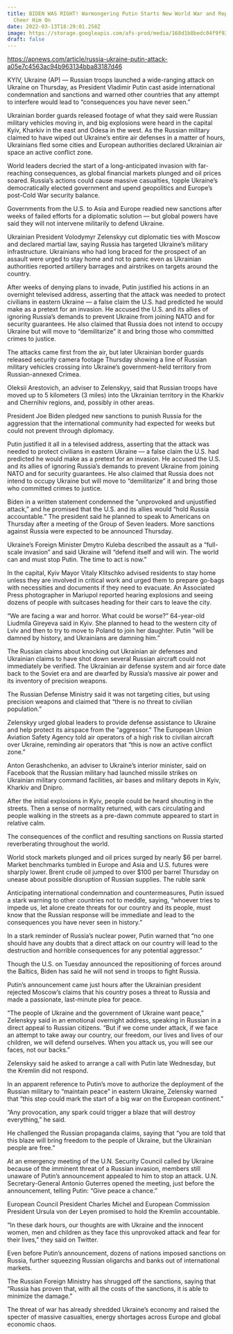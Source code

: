 ```yaml
---
title: BIDEN WAS RIGHT! Warmongering Putin Starts New World War and Republicans
  Cheer Him On
date: 2022-03-13T18:29:01.258Z
image: https://storage.googleapis.com/afs-prod/media/168d1b8bedc04f9f9255268421ce8de0/1000.jpeg
draft: false
---
```

<https://apnews.com/article/russia-ukraine-putin-attack-a05e7c4563ac94b963134bba83187d46>

<!--StartFragment-->

KYIV, Ukraine (AP) — Russian troops launched a wide-ranging attack on Ukraine on Thursday, as President Vladimir Putin cast aside international condemnation and sanctions and warned other countries that any attempt to interfere would lead to “consequences you have never seen.”

Ukrainian border guards released footage of what they said were Russian military vehicles moving in, and big explosions were heard in the capital Kyiv, Kharkiv in the east and Odesa in the west. As the Russian military claimed to have wiped out Ukraine’s entire air defenses in a matter of hours, Ukrainians fled some cities and European authorities declared Ukrainian air space an active conflict zone.

World leaders decried the start of a long-anticipated invasion with far-reaching consequences, as global financial markets plunged and oil prices soared. Russia’s actions could cause massive casualties, topple Ukraine’s democratically elected government and upend geopolitics and Europe’s post-Cold War security balance.

Governments from the U.S. to Asia and Europe readied new sanctions after weeks of failed efforts for a diplomatic solution — but global powers have said they will not intervene militarily to defend Ukraine.

Ukrainian President Volodymyr Zelenskyy cut diplomatic ties with Moscow and declared martial law, saying Russia has targeted Ukraine’s military infrastructure. Ukrainians who had long braced for the prospect of an assault were urged to stay home and not to panic even as Ukrainian authorities reported artillery barrages and airstrikes on targets around the country.

After weeks of denying plans to invade, Putin justified his actions in an overnight televised address, asserting that the attack was needed to protect civilians in eastern Ukraine — a false claim the U.S. had predicted he would make as a pretext for an invasion. He accused the U.S. and its allies of ignoring Russia’s demands to prevent Ukraine from joining NATO and for security guarantees. He also claimed that Russia does not intend to occupy Ukraine but will move to “demilitarize” it and bring those who committed crimes to justice.

The attacks came first from the air, but later Ukrainian border guards released security camera footage Thursday showing a line of Russian military vehicles crossing into Ukraine’s government-held territory from Russian-annexed Crimea.

Oleksii Arestovich, an adviser to Zelenskyy, said that Russian troops have moved up to 5 kilometers (3 miles) into the Ukrainian territory in the Kharkiv and Chernihiv regions, and, possibly in other areas.

President Joe Biden pledged new sanctions to punish Russia for the aggression that the international community had expected for weeks but could not prevent through diplomacy.

Putin justified it all in a televised address, asserting that the attack was needed to protect civilians in eastern Ukraine — a false claim the U.S. had predicted he would make as a pretext for an invasion. He accused the U.S. and its allies of ignoring Russia’s demands to prevent Ukraine from joining NATO and for security guarantees. He also claimed that Russia does not intend to occupy Ukraine but will move to “demilitarize” it and bring those who committed crimes to justice.

Biden in a written statement condemned the “unprovoked and unjustified attack,” and he promised that the U.S. and its allies would “hold Russia accountable.” The president said he planned to speak to Americans on Thursday after a meeting of the Group of Seven leaders. More sanctions against Russia were expected to be announced Thursday.

Ukraine’s Foreign Minister Dmytro Kuleba described the assault as a “full-scale invasion” and said Ukraine will “defend itself and will win. The world can and must stop Putin. The time to act is now.”

In the capital, Kyiv Mayor Vitaly Klitschko advised residents to stay home unless they are involved in critical work and urged them to prepare go-bags with necessities and documents if they need to evacuate. An Associated Press photographer in Mariupol reported hearing explosions and seeing dozens of people with suitcases heading for their cars to leave the city.

“We are facing a war and horror. What could be worse?” 64-year-old Liudmila Gireyeva said in Kyiv. She planned to head to the western city of Lviv and then to try to move to Poland to join her daughter. Putin “will be damned by history, and Ukrainians are damning him.”

The Russian claims about knocking out Ukrainian air defenses and Ukrainian claims to have shot down several Russian aircraft could not immediately be verified. The Ukrainian air defense system and air force date back to the Soviet era and are dwarfed by Russia’s massive air power and its inventory of precision weapons.

The Russian Defense Ministry said it was not targeting cities, but using precision weapons and claimed that “there is no threat to civilian population.”

Zelenskyy urged global leaders to provide defense assistance to Ukraine and help protect its airspace from the “aggressor.” The European Union Aviation Safety Agency told air operators of a high risk to civilian aircraft over Ukraine, reminding air operators that “this is now an active conflict zone.”

Anton Gerashchenko, an adviser to Ukraine’s interior minister, said on Facebook that the Russian military had launched missile strikes on Ukrainian military command facilities, air bases and military depots in Kyiv, Kharkiv and Dnipro.

After the initial explosions in Kyiv, people could be heard shouting in the streets. Then a sense of normality returned, with cars circulating and people walking in the streets as a pre-dawn commute appeared to start in relative calm.

The consequences of the conflict and resulting sanctions on Russia started reverberating throughout the world.

World stock markets plunged and oil prices surged by nearly $6 per barrel. Market benchmarks tumbled in Europe and Asia and U.S. futures were sharply lower. Brent crude oil jumped to over $100 per barrel Thursday on unease about possible disruption of Russian supplies. The ruble sank

Anticipating international condemnation and countermeasures, Putin issued a stark warning to other countries not to meddle, saying, “whoever tries to impede us, let alone create threats for our country and its people, must know that the Russian response will be immediate and lead to the consequences you have never seen in history.”

In a stark reminder of Russia’s nuclear power, Putin warned that “no one should have any doubts that a direct attack on our country will lead to the destruction and horrible consequences for any potential aggressor.”

Though the U.S. on Tuesday announced the repositioning of forces around the Baltics, Biden has said he will not send in troops to fight Russia.

Putin’s announcement came just hours after the Ukrainian president rejected Moscow’s claims that his country poses a threat to Russia and made a passionate, last-minute plea for peace.

“The people of Ukraine and the government of Ukraine want peace,” Zelenskyy said in an emotional overnight address, speaking in Russian in a direct appeal to Russian citizens. “But if we come under attack, if we face an attempt to take away our country, our freedom, our lives and lives of our children, we will defend ourselves. When you attack us, you will see our faces, not our backs.”

Zelenskyy said he asked to arrange a call with Putin late Wednesday, but the Kremlin did not respond.

In an apparent reference to Putin’s move to authorize the deployment of the Russian military to “maintain peace” in eastern Ukraine, Zelensky warned that “this step could mark the start of a big war on the European continent.”

“Any provocation, any spark could trigger a blaze that will destroy everything,” he said.

He challenged the Russian propaganda claims, saying that “you are told that this blaze will bring freedom to the people of Ukraine, but the Ukrainian people are free.”

At an emergency meeting of the U.N. Security Council called by Ukraine because of the imminent threat of a Russian invasion, members still unaware of Putin’s announcement appealed to him to stop an attack. U.N. Secretary-General Antonio Guterres opened the meeting, just before the announcement, telling Putin: “Give peace a chance.”

European Council President Charles Michel and European Commission President Ursula von der Leyen promised to hold the Kremlin accountable.

“In these dark hours, our thoughts are with Ukraine and the innocent women, men and children as they face this unprovoked attack and fear for their lives,” they said on Twitter.

Even before Putin’s announcement, dozens of nations imposed sanctions on Russia, further squeezing Russian oligarchs and banks out of international markets.

The Russian Foreign Ministry has shrugged off the sanctions, saying that “Russia has proven that, with all the costs of the sanctions, it is able to minimize the damage.”

The threat of war has already shredded Ukraine’s economy and raised the specter of massive casualties, energy shortages across Europe and global economic chaos.

<!--EndFragment-->